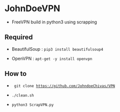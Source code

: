 # JohnDoeVPN


* FreeVPN build in python3 using scrapping


## Required 


* BeautifulSoup : <code>pip3 install beautifulsoup4</code>

* OpenVPN : <code>apt-get -y install openvpn</code>


## How to 

* <code> git clone https://github.com/JohndoeChivas/VPN </code>

* <code>./clean.sh</code>

* <code>python3 ScrapVPN.py </code>
